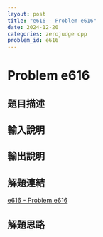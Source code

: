 ```yaml
---
layout: post
title: "e616 - Problem e616"
date: 2024-12-20
categories: zerojudge cpp
problem_id: e616
---
```


# Problem e616

## 題目描述



## 輸入說明



## 輸出說明



## 解題連結

[e616 - Problem e616](https://zerojudge.tw/ShowProblem?problemid=e616)

## 解題思路

